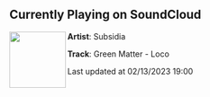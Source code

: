 ## Currently Playing on SoundCloud

[<img align="left" width="100" src="https://i1.sndcdn.com/artworks-4aBLphQraFWnNz8V-es4uug-t500x500.jpg">](https://soundcloud.com/subsidia/green-matter-loco)

**Artist**: Subsidia 

**Track**: Green Matter - Loco

Last updated at 02/13/2023 19:00
